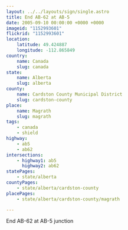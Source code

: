 ```yaml
---
layout: ../../layouts/sign/single.astro
title: End AB-62 at AB-5
date: 2005-09-10 00:00:00 +0000 +0000
imageid: "1152993601"
flickrid: "1152993601"
location:
    latitude: 49.424887
    longitude: -112.865849
country:
    name: Canada
    slug: canada
state:
    name: Alberta
    slug: alberta
county:
    name: Cardston County Municipal District
    slug: cardston-county
place:
    name: Magrath
    slug: magrath
tags:
    - canada
    - shield
highway:
    - ab5
    - ab62
intersections:
    - highway1: ab5
      highway2: ab62
statePages:
    - state/alberta
countyPages:
    - state/alberta/cardston-county
placePages:
    - state/alberta/cardston-county/magrath

---
```

End AB-62 at AB-5 junction